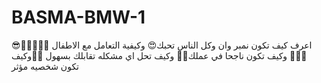 # BASMA-BMW-1
😎🤩اعرف كيف تكون نمبر وان وكل الناس تحبك😍 وكيفية التعامل مع الاطفال 👨‍👩‍👦‍👦👨‍👧‍👦 وكيف تكون ناجحا في عملك👨‍💻 وكيف تحل اي مشكله تقابلك بسهول 👨‍⚖وكيف تكون شخصيه مؤثر
